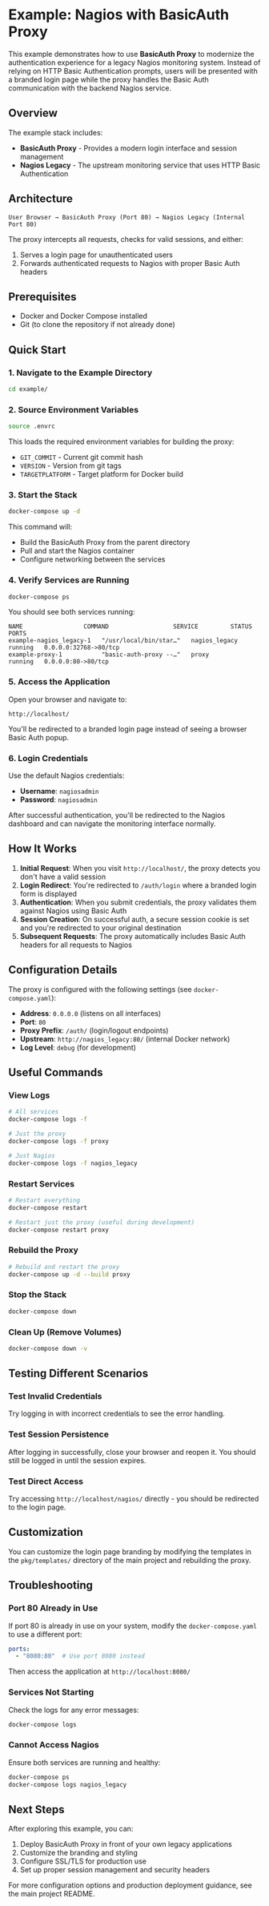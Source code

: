 # Example: Nagios with BasicAuth Proxy

This example demonstrates how to use **BasicAuth Proxy** to modernize the authentication experience for a legacy Nagios monitoring system. Instead of relying on HTTP Basic Authentication prompts, users will be presented with a branded login page while the proxy handles the Basic Auth communication with the backend Nagios service.

## Overview

The example stack includes:
- **BasicAuth Proxy** - Provides a modern login interface and session management
- **Nagios Legacy** - The upstream monitoring service that uses HTTP Basic Authentication

## Architecture

```
User Browser → BasicAuth Proxy (Port 80) → Nagios Legacy (Internal Port 80)
```

The proxy intercepts all requests, checks for valid sessions, and either:
1. Serves a login page for unauthenticated users
2. Forwards authenticated requests to Nagios with proper Basic Auth headers

## Prerequisites

- Docker and Docker Compose installed
- Git (to clone the repository if not already done)

## Quick Start

### 1. Navigate to the Example Directory

```bash
cd example/
```

### 2. Source Environment Variables

```bash
source .envrc
```

This loads the required environment variables for building the proxy:
- `GIT_COMMIT` - Current git commit hash
- `VERSION` - Version from git tags
- `TARGETPLATFORM` - Target platform for Docker build

### 3. Start the Stack

```bash
docker-compose up -d
```

This command will:
- Build the BasicAuth Proxy from the parent directory
- Pull and start the Nagios container
- Configure networking between the services

### 4. Verify Services are Running

```bash
docker-compose ps
```

You should see both services running:
```
NAME                 COMMAND                  SERVICE         STATUS    PORTS
example-nagios_legacy-1   "/usr/local/bin/star…"   nagios_legacy   running   0.0.0.0:32768->80/tcp
example-proxy-1           "basic-auth-proxy --…"   proxy           running   0.0.0.0:80->80/tcp
```

### 5. Access the Application

Open your browser and navigate to:
```
http://localhost/
```

You'll be redirected to a branded login page instead of seeing a browser Basic Auth popup.

### 6. Login Credentials

Use the default Nagios credentials:
- **Username**: `nagiosadmin`
- **Password**: `nagiosadmin`

After successful authentication, you'll be redirected to the Nagios dashboard and can navigate the monitoring interface normally.

## How It Works

1. **Initial Request**: When you visit `http://localhost/`, the proxy detects you don't have a valid session
2. **Login Redirect**: You're redirected to `/auth/login` where a branded login form is displayed
3. **Authentication**: When you submit credentials, the proxy validates them against Nagios using Basic Auth
4. **Session Creation**: On successful auth, a secure session cookie is set and you're redirected to your original destination
5. **Subsequent Requests**: The proxy automatically includes Basic Auth headers for all requests to Nagios

## Configuration Details

The proxy is configured with the following settings (see `docker-compose.yaml`):

- **Address**: `0.0.0.0` (listens on all interfaces)
- **Port**: `80`
- **Proxy Prefix**: `/auth/` (login/logout endpoints)
- **Upstream**: `http://nagios_legacy:80/` (internal Docker network)
- **Log Level**: `debug` (for development)

## Useful Commands

### View Logs
```bash
# All services
docker-compose logs -f

# Just the proxy
docker-compose logs -f proxy

# Just Nagios
docker-compose logs -f nagios_legacy
```

### Restart Services
```bash
# Restart everything
docker-compose restart

# Restart just the proxy (useful during development)
docker-compose restart proxy
```

### Rebuild the Proxy
```bash
# Rebuild and restart the proxy
docker-compose up -d --build proxy
```

### Stop the Stack
```bash
docker-compose down
```

### Clean Up (Remove Volumes)
```bash
docker-compose down -v
```

## Testing Different Scenarios

### Test Invalid Credentials
Try logging in with incorrect credentials to see the error handling.

### Test Session Persistence
After logging in successfully, close your browser and reopen it. You should still be logged in until the session expires.

### Test Direct Access
Try accessing `http://localhost/nagios/` directly - you should be redirected to the login page.

## Customization

You can customize the login page branding by modifying the templates in the `pkg/templates/` directory of the main project and rebuilding the proxy.

## Troubleshooting

### Port 80 Already in Use
If port 80 is already in use on your system, modify the `docker-compose.yaml` to use a different port:

```yaml
ports:
  - "8080:80"  # Use port 8080 instead
```

Then access the application at `http://localhost:8080/`

### Services Not Starting
Check the logs for any error messages:
```bash
docker-compose logs
```

### Cannot Access Nagios
Ensure both services are running and healthy:
```bash
docker-compose ps
docker-compose logs nagios_legacy
```

## Next Steps

After exploring this example, you can:
1. Deploy BasicAuth Proxy in front of your own legacy applications
2. Customize the branding and styling
3. Configure SSL/TLS for production use
4. Set up proper session management and security headers

For more configuration options and production deployment guidance, see the main project README.
